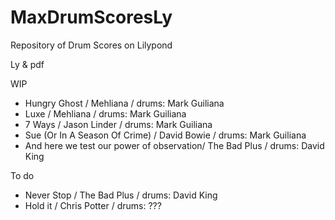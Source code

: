 # MaxDrumScoresLy
Repository of Drum Scores on Lilypond

Ly & pdf

WIP
- Hungry Ghost / Mehliana / drums: Mark Guiliana
- Luxe / Mehliana / drums: Mark Guiliana
- 7 Ways / Jason Linder / drums: Mark Guiliana
- Sue (Or In A Season Of Crime) / David Bowie / drums: Mark Guiliana
- And here we test our power of observation/ The Bad Plus / drums: David King

To do
- Never Stop / The Bad Plus / drums: David King
- Hold it / Chris Potter / drums: ???
